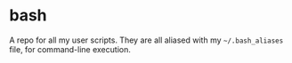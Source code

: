 # bash

A repo for all my user scripts.
They are all aliased with my `~/.bash_aliases` file,
for command-line execution.

